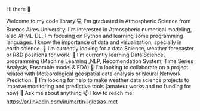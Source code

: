 Hi there 👋

Welcome to my code library!💻
I'm graduated in Atmospheric Science from Buenos Aires University. I´m interested in Atmospheric numerical modeling, also AI-ML-DL. I'm focusing on Python and learning some programming languages. I know the importance of data and visualization, specially in earth science.
    🔭 I’m currently looking for a data Science, weather forecaster or R&D positions for work.
    🌱 I’m currently learning Data Science, programming (Machine Learning ,NLP, Recomendation System, Time Series Analysis, Ensamble model & EDA)
    👯 I’m looking to collaborate on a project related with Meteorological geospatial data analysis or Neural Network Prediction.
    🤔 I’m looking for help to make weather data science projects to improve monitoring and predictive tools (amateur works and no funding for now)
    💬 Ask me about anything
    📫 How to reach me: https://ar.linkedin.com/in/martin-iglesias-met
